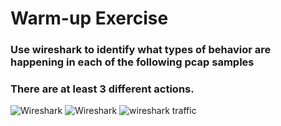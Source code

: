 # Warm-up Exercise

### Use wireshark to identify what types of behavior are happening in each of the following pcap samples
### There are at least 3 different actions.


![Wireshark](https://k8qokw.dm.files.1drv.com/y4m7Mex9yyhAF8jHB_35vTFa04ZfOMj3sRjlDr6kZeu4R827MibuSxmia22jWtZ2czKChkLtQiAvclsUWzRo5tqSjNjVGqhbyyRQs_q67j330jx88nbyqCyDb6JWMfLP2CzpzYfHoqU5tkuTgX3cdqUBvkwQ2-VIlR5gNNEDHpVpxijs20gDAxvwDvG3tOyduxRtmIKcvmsSG-w6UN6E2GGfQ?width=983&height=640&cropmode=none)
![Wireshark](https://vgbbeg.dm.files.1drv.com/y4mlWtgcZwGYTbcA_6JSYQyjFCbUbIdS8AxphKGiT1EYs0pv-moh10npFz4RKCX-kc0IMiymS3RT2ADgjvo6mU-ous3uJdy-4vg_q6TrQ1rCvu-4F8vxGr8rBPQFxh-soEqIMvl5jBsJ7gUQ8kPYjvHaqY3m2HPC4bVPa8Zpo7pBwVtxt7t7vSpFQYdC8ntI2fnhk8NliCnn2JWnCDP7ULivg?width=814&height=604&cropmode=none)
![wireshark traffic](https://umbbeg.dm.files.1drv.com/y4mIwOdKe7HmfhTDVl1OxrwGCpQfX3tEhYZmcEGoJLT0DjA0WAG-ayWcCp4Esc1F7_n4IRS_v5aZtzCfi_y2tUcI38qpeZH86jxzXXkyYMR8jRQKMP91ojrvBX17N1x2IHfc4_yTs-EAssuJGR2V-57SuCmhxjW8n1IdkTizx4NAgnKHkuaoKaJLJEQoxC2SXEA6t8lPEuGEbSqX7DWele-Jg?width=763&height=502&cropmode=none)
